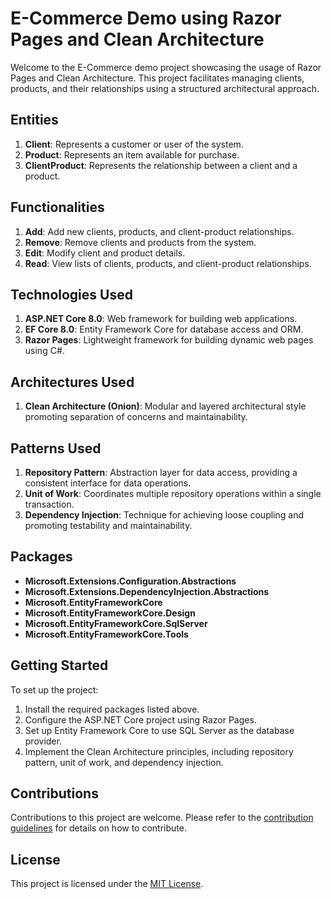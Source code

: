 # E-Commerce Demo using Razor Pages and Clean Architecture

Welcome to the E-Commerce demo project showcasing the usage of Razor Pages and Clean Architecture. This project facilitates managing clients, products, and their relationships using a structured architectural approach.

## Entities

1. **Client**: Represents a customer or user of the system.
2. **Product**: Represents an item available for purchase.
3. **ClientProduct**: Represents the relationship between a client and a product.

## Functionalities

1. **Add**: Add new clients, products, and client-product relationships.
2. **Remove**: Remove clients and products from the system.
3. **Edit**: Modify client and product details.
4. **Read**: View lists of clients, products, and client-product relationships.

## Technologies Used

1. **ASP.NET Core 8.0**: Web framework for building web applications.
2. **EF Core 8.0**: Entity Framework Core for database access and ORM.
3. **Razor Pages**: Lightweight framework for building dynamic web pages using C#.

## Architectures Used

1. **Clean Architecture (Onion)**: Modular and layered architectural style promoting separation of concerns and maintainability.

## Patterns Used

1. **Repository Pattern**: Abstraction layer for data access, providing a consistent interface for data operations.
2. **Unit of Work**: Coordinates multiple repository operations within a single transaction.
3. **Dependency Injection**: Technique for achieving loose coupling and promoting testability and maintainability.

## Packages

- **Microsoft.Extensions.Configuration.Abstractions**
- **Microsoft.Extensions.DependencyInjection.Abstractions**
- **Microsoft.EntityFrameworkCore**
- **Microsoft.EntityFrameworkCore.Design**
- **Microsoft.EntityFrameworkCore.SqlServer**
- **Microsoft.EntityFrameworkCore.Tools**

## Getting Started

To set up the project:

1. Install the required packages listed above.
2. Configure the ASP.NET Core project using Razor Pages.
3. Set up Entity Framework Core to use SQL Server as the database provider.
4. Implement the Clean Architecture principles, including repository pattern, unit of work, and dependency injection.

## Contributions

Contributions to this project are welcome. Please refer to the [contribution guidelines](CONTRIBUTING.md) for details on how to contribute.

## License

This project is licensed under the [MIT License](LICENSE).